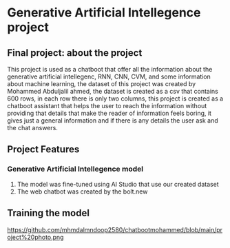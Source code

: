 # Generative Artificial Intellegence project 
## Final project: about the project
This project is used as a chatboot that offer all the information about the generative artificial intellegenc, RNN, CNN, CVM, and some information about 
machine learning, the dataset of this project was created by Mohammed Abduljalil ahmed, the dataset is created as a csv that contains 600 rows, in each row 
there is only two columns, this project is created as a chatboot assistant that helps the user to reach the information without providing that details that
make the reader of  information feels boring, it gives just a general information and if there is any details the user ask and the chat answers.
## Project Features
### Generative Artificial Intellegence model
1. The model was fine-tuned using AI Studio that use our created dataset
2. The web chatbot was created by the bolt.new

## Training the model 
https://github.com/mhmdalmndoop2580/chatbootmohammed/blob/main/project%20photo.png
